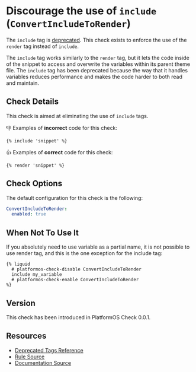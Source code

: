 # Discourage the use of `include` (`ConvertIncludeToRender`)

The `include` tag is [deprecated][deprecated]. This check exists to enforce the use of the `render` tag instead of `include`.

The `include` tag works similarly to the `render` tag, but it lets the code inside of the snippet to access and overwrite the variables within its parent theme file. The `include` tag has been deprecated because the way that it handles variables reduces performance and makes the code harder to both read and maintain.

## Check Details

This check is aimed at eliminating the use of `include` tags.

:-1: Examples of **incorrect** code for this check:

```liquid
{% include 'snippet' %}
```

:+1: Examples of **correct** code for this check:

```liquid
{% render 'snippet' %}
```

## Check Options

The default configuration for this check is the following:

```yaml
ConvertIncludeToRender:
  enabled: true
```

## When Not To Use It

If you absolutely need to use variable as a partial name, it is not possible to use render tag, and this is the one exception for the include tag:

```liquid
{% liquid 
  # platformos-check-disable ConvertIncludeToRender
  include my_variable 
  # platformos-check-enable ConvertIncludeToRender
%}
```

## Version

This check has been introduced in PlatformOS Check 0.0.1.

## Resources

- [Deprecated Tags Reference][deprecated]
- [Rule Source][codesource]
- [Documentation Source][docsource]

[deprecated]: https://documentation.platformos.com/api-reference/liquid/include
[codesource]: /lib/platformos_check/checks/convert_include_to_render.rb
[docsource]: /docs/checks/convert_include_to_render.md
